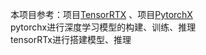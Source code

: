 本项目参考：项目[TensorRTX](https://github.com/wang-xinyu/tensorrtx) 、项目[PytorchX](https://github.com/wang-xinyu/pytorchx)  
pytorchx进行深度学习模型的构建、训练、推理  
tensorRTx进行搭建模型、推理
